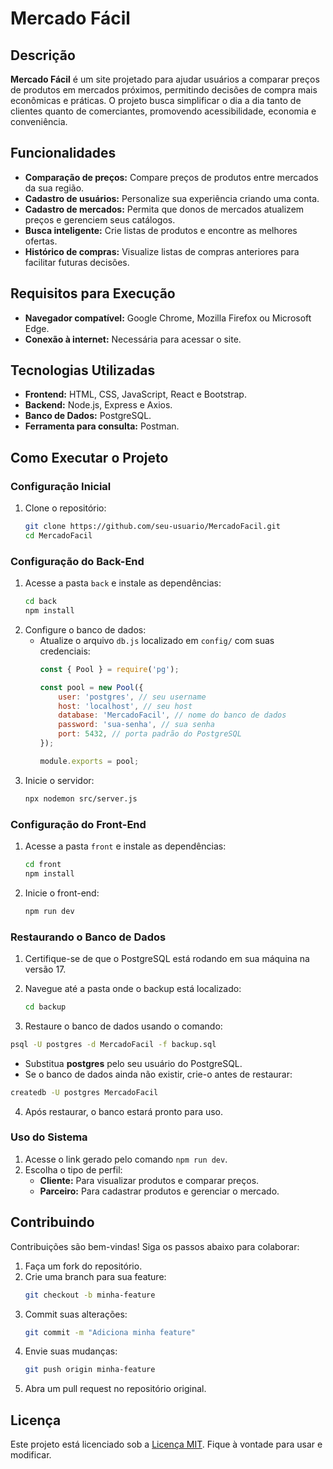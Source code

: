 # Mercado Fácil

## Descrição
**Mercado Fácil** é um site projetado para ajudar usuários a comparar preços de produtos em mercados próximos, permitindo decisões de compra mais econômicas e práticas. O projeto busca simplificar o dia a dia tanto de clientes quanto de comerciantes, promovendo acessibilidade, economia e conveniência.

## Funcionalidades
- **Comparação de preços:** Compare preços de produtos entre mercados da sua região.
- **Cadastro de usuários:** Personalize sua experiência criando uma conta.
- **Cadastro de mercados:** Permita que donos de mercados atualizem preços e gerenciem seus catálogos.
- **Busca inteligente:** Crie listas de produtos e encontre as melhores ofertas.
- **Histórico de compras:** Visualize listas de compras anteriores para facilitar futuras decisões.

## Requisitos para Execução
- **Navegador compatível:** Google Chrome, Mozilla Firefox ou Microsoft Edge.
- **Conexão à internet:** Necessária para acessar o site.

## Tecnologias Utilizadas
- **Frontend:** HTML, CSS, JavaScript, React e Bootstrap.
- **Backend:** Node.js, Express e Axios.
- **Banco de Dados:** PostgreSQL.
- **Ferramenta para consulta:** Postman.

## Como Executar o Projeto

### Configuração Inicial
1. Clone o repositório:
   ```bash
   git clone https://github.com/seu-usuario/MercadoFacil.git
   cd MercadoFacil
   ```

### Configuração do Back-End
1. Acesse a pasta `back` e instale as dependências:
   ```bash
   cd back
   npm install
   ```
2. Configure o banco de dados:
   - Atualize o arquivo `db.js` localizado em `config/` com suas credenciais:
     ```javascript
     const { Pool } = require('pg');

     const pool = new Pool({
         user: 'postgres', // seu username
         host: 'localhost', // seu host
         database: 'MercadoFacil', // nome do banco de dados
         password: 'sua-senha', // sua senha
         port: 5432, // porta padrão do PostgreSQL
     });

     module.exports = pool;
     ```
3. Inicie o servidor:
   ```bash
   npx nodemon src/server.js
   ```

### Configuração do Front-End
1. Acesse a pasta `front` e instale as dependências:
   ```bash
   cd front
   npm install
   ```
2. Inicie o front-end:
   ```bash
   npm run dev
   ```
### Restaurando o Banco de Dados

1. Certifique-se de que o PostgreSQL está rodando em sua máquina na versão 17.

2. Navegue até a pasta onde o backup está localizado:
   ```bash
   cd backup
   ````
3. Restaure o banco de dados usando o comando:
````bash
psql -U postgres -d MercadoFacil -f backup.sql
````
- Substitua **postgres** pelo seu usuário do PostgreSQL.
- Se o banco de dados ainda não existir, crie-o antes de restaurar:
````bash
createdb -U postgres MercadoFacil
````
4. Após restaurar, o banco estará pronto para uso.


### Uso do Sistema
1. Acesse o link gerado pelo comando `npm run dev`.
2. Escolha o tipo de perfil:
   - **Cliente:** Para visualizar produtos e comparar preços.
   - **Parceiro:** Para cadastrar produtos e gerenciar o mercado.


## Contribuindo
Contribuições são bem-vindas! Siga os passos abaixo para colaborar:
1. Faça um fork do repositório.
2. Crie uma branch para sua feature:
   ```bash
   git checkout -b minha-feature
   ```
3. Commit suas alterações:
   ```bash
   git commit -m "Adiciona minha feature"
   ```
4. Envie suas mudanças:
   ```bash
   git push origin minha-feature
   ```
5. Abra um pull request no repositório original.

## Licença
Este projeto está licenciado sob a [Licença MIT](LICENSE). Fique à vontade para usar e modificar.
